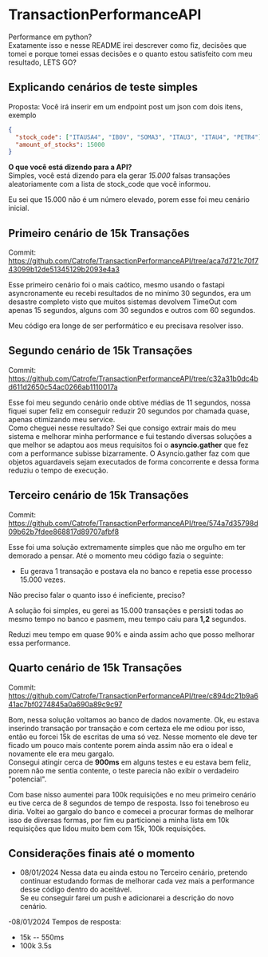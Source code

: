 # TransactionPerformanceAPI

Performance em python?<br>
Exatamente isso e nesse README irei descrever como fiz, decisões que tomei e porque tomei essas decisões e o quanto estou satisfeito com meu resultado, LETS GO?

## Explicando cenários de teste simples

Proposta: Você irá inserir em um endpoint post um json com dois itens, exemplo

```json
{
  "stock_code": ["ITAUSA4", "IBOV", "SOMA3", "ITAU3", "ITAU4", "PETR4"],
  "amount_of_stocks": 15000
}
```

**O que você está dizendo para a API?** <br>
Simples, você está dizendo para ela gerar *15.000* falsas transações aleatoriamente com a lista de stock_code que você informou. <br>

Eu sei que 15.000 não é um número elevado, porem esse foi meu cenário inicial.

## Primeiro cenário de 15k Transações
Commit: https://github.com/Catrofe/TransactionPerformanceAPI/tree/aca7d721c70f743099b12de51345129b2093e4a3

Esse primeiro cenário foi o mais caótico, mesmo usando o fastapi asyncronamente eu recebi resultados de no minímo 30 segundos, era um desastre completo visto que muitos sistemas devolvem TimeOut com apenas 15 segundos, alguns com 30 segundos e outros com 60 segundos.

Meu código era longe de ser performático e eu precisava resolver isso.


## Segundo cenário de 15k Transações
Commit: https://github.com/Catrofe/TransactionPerformanceAPI/tree/c32a31b0dc4bd611d2650c54ac0266ab1110017a

Esse foi meu segundo cenário onde obtive médias de 11 segundos, nossa fiquei super feliz em conseguir reduzir 20 segundos por chamada quase, apenas otimizando meu service.<BR>
Como cheguei nesse resultado? Sei que consigo extrair mais do meu sistema e melhorar minha performance e fui testando diversas soluções a que melhor se adaptou aos meus requisitos foi o **asyncio.gather** que fez com a performance subisse bizarramente.
O Asyncio.gather faz com que objetos aguardaveis sejam executados de forma concorrente e dessa forma reduziu o tempo de execução.


## Terceiro cenário de 15k Transações
Commit: https://github.com/Catrofe/TransactionPerformanceAPI/tree/574a7d35798d09b62b7fdee868817d89707afbf8

Esse foi uma solução extremamente simples que não me orgulho em ter demorado a pensar. Até o momento meu código fazia o seguinte: <br>
- Eu gerava 1 transação e postava ela no banco e repetia esse processo 15.000 vezes. <br>

Não preciso falar o quanto isso é ineficiente, preciso?

A solução foi simples, eu gerei as 15.000 transações e persisti todas ao mesmo tempo no banco e pasmem, meu tempo caiu para **1,2** segundos.

Reduzi meu tempo em quase 90% e ainda assim acho que posso melhorar essa performance.


## Quarto cenário de 15k Transações
Commit: https://github.com/Catrofe/TransactionPerformanceAPI/tree/c894dc21b9a641ac7bf0274845a0a690a89c9c97

Bom, nessa solução voltamos ao banco de dados novamente. Ok, eu estava inserindo transação por transação e com certeza ele me odiou por isso, então eu forcei 15k de escritas de uma só vez. Nesse momento ele deve ter ficado um pouco mais contente porem ainda assim não era o ideal e novamente ele era meu gargalo.<br>
Consegui atingir cerca de **900ms** em alguns testes e eu estava bem feliz, porem não me sentia contente, o teste parecia não exibir o verdadeiro "potencial".<br>

Com base nisso aumentei para 100k requisições e no meu primeiro cenário eu tive cerca de 8 segundos de tempo de resposta. Isso foi tenebroso eu diria.
Voltei ao gargalo do banco e comecei a procurar formas de melhorar isso de diversas formas, por fim eu particionei a minha lista em 10k requisições que lidou muito bem com 15k, 100k requisições.


## Considerações finais até o momento

- 08/01/2024
  Nessa data eu ainda estou no Terceiro cenário, pretendo continuar estudando formas de melhorar cada vez mais a performance desse código dentro do aceitável. <br>
  Se eu conseguir farei um push e adicionarei a descrição do novo cenário.

-08/01/2024
  Tempos de resposta:
  - 15k -- 550ms
  - 100k 3.5s
